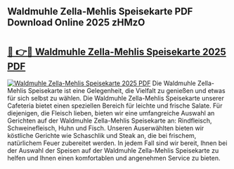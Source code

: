 ## Waldmuhle Zella-Mehlis Speisekarte PDF Download Online 2025 zHMzO

# <h2><a href="http://gc68cme.nevu.top/?p=Waldmuhle+Zella-Mehlis+Speisekarte">🔗 👉🔴 Waldmuhle Zella-Mehlis Speisekarte 2025 PDF</a></h2>

[![Waldmuhle Zella-Mehlis Speisekarte 2025 PDF](https://i.imgur.com/dBaPXMq.png)](http://gc68cme.nevu.top/?p=Waldmuhle+Zella-Mehlis+Speisekarte)
Die Waldmuhle Zella-Mehlis Speisekarte ist eine Gelegenheit, die Vielfalt zu genießen und etwas für sich selbst zu wählen. Die Waldmuhle Zella-Mehlis Speisekarte unserer Cafeteria bietet einen speziellen Bereich für leichte und frische Salate. Für diejenigen, die Fleisch lieben, bieten wir eine umfangreiche Auswahl an Gerichten auf der Waldmuhle Zella-Mehlis Speisekarte an: Rindfleisch, Schweinefleisch, Huhn und Fisch. Unseren Auserwählten bieten wir köstliche Gerichte wie Schaschlik und Steak an, die bei frischem, natürlichem Feuer zubereitet werden. In jedem Fall sind wir bereit, Ihnen bei der Auswahl der Speisen auf der Waldmuhle Zella-Mehlis Speisekarte zu helfen und Ihnen einen komfortablen und angenehmen Service zu bieten.
